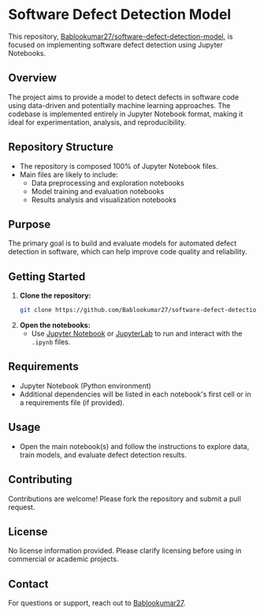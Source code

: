 # Software Defect Detection Model

This repository, [Bablookumar27/software-defect-detection-model](https://github.com/Bablookumar27/software-defect-detection-model), is focused on implementing software defect detection using Jupyter Notebooks.

## Overview

The project aims to provide a model to detect defects in software code using data-driven and potentially machine learning approaches. The codebase is implemented entirely in Jupyter Notebook format, making it ideal for experimentation, analysis, and reproducibility.

## Repository Structure

- The repository is composed 100% of Jupyter Notebook files.
- Main files are likely to include:
  - Data preprocessing and exploration notebooks
  - Model training and evaluation notebooks
  - Results analysis and visualization notebooks

## Purpose

The primary goal is to build and evaluate models for automated defect detection in software, which can help improve code quality and reliability.

## Getting Started

1. **Clone the repository:**
   ```bash
   git clone https://github.com/Bablookumar27/software-defect-detection-model.git
   ```
2. **Open the notebooks:**
   - Use [Jupyter Notebook](https://jupyter.org/) or [JupyterLab](https://jupyterlab.readthedocs.io/) to run and interact with the `.ipynb` files.

## Requirements

- Jupyter Notebook (Python environment)
- Additional dependencies will be listed in each notebook's first cell or in a requirements file (if provided).

## Usage

- Open the main notebook(s) and follow the instructions to explore data, train models, and evaluate defect detection results.

## Contributing

Contributions are welcome! Please fork the repository and submit a pull request.

## License

No license information provided. Please clarify licensing before using in commercial or academic projects.

## Contact

For questions or support, reach out to [Bablookumar27](https://github.com/Bablookumar27).
